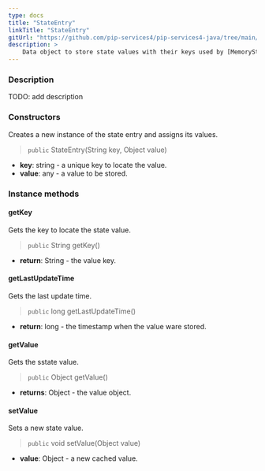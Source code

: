 ```yaml
---
type: docs
title: "StateEntry"
linkTitle: "StateEntry"
gitUrl: "https://github.com/pip-services4/pip-services4-java/tree/main/pip-services4-logic-java"
description: >
    Data object to store state values with their keys used by [MemoryStateStore](../memory_state_store)
---
```


### Description

TODO: add description

### Constructors
Creates a new instance of the state entry and assigns its values.

> `public` StateEntry(String key, Object value)

- **key**: string - a unique key to locate the value.
- **value**: any - a value to be stored.


### Instance methods


#### getKey
Gets the key to locate the state value.

> `public` String getKey()

- **return**: String - the value key.


#### getLastUpdateTime
Gets the last update time.

> `public` long getLastUpdateTime()

- **return**: long - the timestamp when the value ware stored.


#### getValue
Gets the sstate value.

> `public` Object getValue()

- **returns**: Object - the value object.


#### setValue
Sets a new state value.

> `public` void setValue(Object value)

- **value**: Object - a new cached value.
